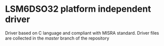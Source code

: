# LSM6DSO32 platform independent driver

Driver based on C language and compliant with MISRA standard.
Driver files are collected in the *master* branch of the repository

